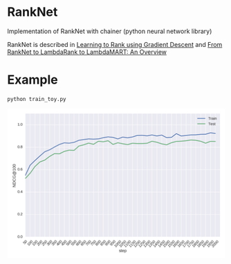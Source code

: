 # RankNet
Implementation of RankNet with chainer (python neural network library)

RankNet is described in [Learning to Rank using Gradient Descent](http://research.microsoft.com/en-us/um/people/cburges/papers/ICML_ranking.pdf) and [From RankNet to LambdaRank to
LambdaMART: An Overview](http://research-srv.microsoft.com/pubs/132652/MSR-TR-2010-82.pdf)

# Example

```sh
python train_toy.py
```

![result.png](result.png)
